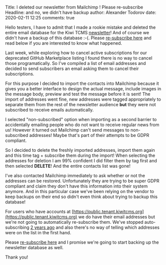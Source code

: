 Title: I deleted our newsletter from Mailchimp ! Please re-subscribe
Headline: and no, we didn't have backup
author: Alexander Todorov
date: 2020-02-11 12:25
comments: true

Hello testers,
I have to admit that I made a rookie mistake and deleted the entire email database
for the Kiwi TCMS
[newsletter](https://kiwitcms.us17.list-manage.com/subscribe/post?u=9b57a21155a3b7c655ae8f922&id=c970a37581)!
And of course we didn't have a backup of this database :-(. Please
[re-subscribe here](https://kiwitcms.us17.list-manage.com/subscribe/post?u=9b57a21155a3b7c655ae8f922&id=c970a37581)
and read below if you are interested to know what happened.


Last week, while exploring how to cancel active subscriptions for our
deprecated GitHub Marketplace listing I found there is no way to cancel
those programatically. So I've compiled a list of email addresses and decided
to send subscribers an email asking them to cancel their subscriptions.

For this purpose I decided to import the contacts into Mailchimp because
it gives you a better interface to design the actual message, include images
in the message body, preview and test the message before it is sent! The import
of addresses went fine, new addresses were tagged appropriately to separate them
from the rest of the newsletter audience **but** they were not subscribed to
receive emails automatically.

I selected "non-subscribed" option when importing as a second barrier to
accidentally emailing people who do not want to receive regular news from us!
However it turned out Mailchimp can't send messages to non-subscribed addresses!
Maybe that's part of their attempts to be GDPR compliant.

So I decided to delete the freshly imported addresses, import them again
and this time tag + subscribe them during the import! When selecting the addresses
for deletion I am 99% confident I did filter them by tag first and then selected
**DELETE**! And the entire contacts list was gone!

I've also contacted Mailchimp immediately to ask whether or not the addresses
can be restored. Unfortunately they are trying to be super GDPR compliant and
claim they don't have this information into their system anymore.
And in this particular case we've been relying on the vendor to keep backups
on their end so didn't even think about trying to backup this database!

For users who have accounts at
[https://public.tenant.kiwitcms.org](https://public.tenant.kiwitcms.org)
we do have
their email addresses but we're not going to automatically re-subscribe them.
We've stopped auto-subscribing
[2 years ago]({filename}2018-06-24-version-4.2.markdown) and also there's
no way of telling which addresses were on the list in the first hand.


Please
[re-subscribe here](https://kiwitcms.us17.list-manage.com/subscribe/post?u=9b57a21155a3b7c655ae8f922&id=c970a37581)
and I promise we're going to start backing up the newsletter database as well.

Thank you!
